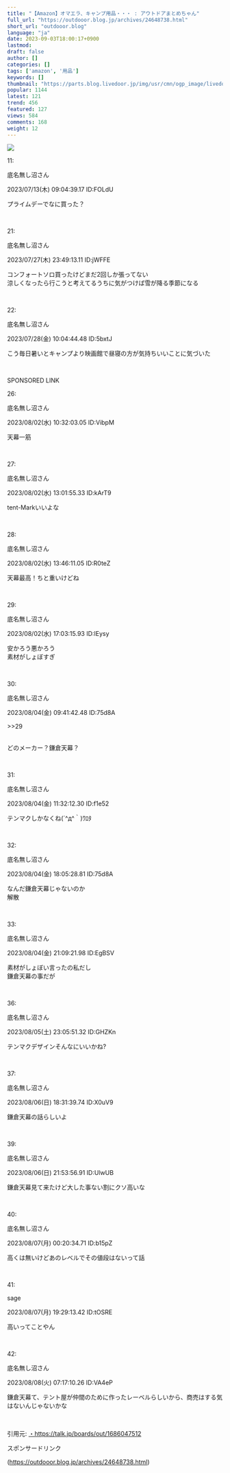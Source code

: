 ```yaml
---
title: "【Amazon】オマエラ、キャンプ用品・・・ : アウトドアまとめちゃん"
full_url: "https://outdooor.blog.jp/archives/24648738.html"
short_url: "outdooor.blog"
language: "ja"
date: 2023-09-03T18:00:17+0900
lastmod: 
draft: false
author: []
categories: []
tags: ['amazon', '用品']
keywords: []
thumbnail: "https://parts.blog.livedoor.jp/img/usr/cmn/ogp_image/livedoor.png"
popular: 1144
latest: 121
trend: 456
featured: 127
views: 584
comments: 168
weight: 12
---
```


![](https://parts.blog.livedoor.jp/img/usr/cmn/ogp_image/livedoor.png)

<div><p class='t_h'><p>11: <p>底名無し沼さん</p> <p> 2023/07/13(木) 09:04:39.17 ID:FOLdU</p></p></p> <p class='t_b'><p> プライムデーでなに買った？ </p></p><br> <p class='t_h'><p>21: <p>底名無し沼さん</p> <p> 2023/07/27(木) 23:49:13.11 ID:jWFFE</p></p></p> <p class='t_b'><p> コンフォートソロ買ったけどまだ2回しか張ってない <br> 涼しくなったら行こうと考えてるうちに気がつけば雪が降る季節になる </p></p><br> <p class='t_h'><p>22: <p>底名無し沼さん</p> <p> 2023/07/28(金) 10:04:44.48 ID:5bxtJ</p></p></p> <p class='t_b'><p> こう毎日暑いとキャンプより映画館で昼寝の方が気持ちいいことに気づいた </p></p><br> <p>SPONSORED LINK </p> <p> </p> <p class='t_h'><p>26: <p>底名無し沼さん</p> <p> 2023/08/02(水) 10:32:03.05 ID:VibpM</p></p></p> <p class='t_b'><p> 天幕一筋 </p></p><br> <p class='t_h'><p>27: <p>底名無し沼さん</p> <p> 2023/08/02(水) 13:01:55.33 ID:kArT9</p></p></p> <p class='t_b'><p> tent-Markいいよな </p></p><br> <p class='t_h'><p>28: <p>底名無し沼さん</p> <p> 2023/08/02(水) 13:46:11.05 ID:R0teZ</p></p></p> <p class='t_b'><p> 天幕最高！ちと重いけどね </p></p><br> <p class='t_h'><p>29: <p>底名無し沼さん</p> <p> 2023/08/02(水) 17:03:15.93 ID:IEysy</p></p></p> <p class='t_b'><p> 安かろう悪かろう <br> 素材がしょぼすぎ </p></p><br> <p class='t_h t_i'><p>30: <p>底名無し沼さん</p> <p> 2023/08/04(金) 09:41:42.48 ID:75d8A</p></p></p> <p class='t_b t_i'><p> <p class='anchor'>>>29</p> <br> どのメーカー？鎌倉天幕？ </p></p><br> <p class='t_h'><p>31: <p>底名無し沼さん</p> <p> 2023/08/04(金) 11:32:12.30 ID:f1e52</p></p></p> <p class='t_b'><p> テンマクしかなくね(´^д^｀)ﾜﾛﾀ </p></p><br> <p class='t_h'><p>32: <p>底名無し沼さん</p> <p> 2023/08/04(金) 18:05:28.81 ID:75d8A</p></p></p> <p class='t_b'><p> なんだ鎌倉天幕じゃないのか <br> 解散 </p></p><br> <p class='t_h'><p>33: <p>底名無し沼さん</p> <p> 2023/08/04(金) 21:09:21.98 ID:EgBSV</p></p></p> <p class='t_b'><p> 素材がしょぼい言ったの私だし <br> 鎌倉天幕の事だが </p></p><br> <p class='t_h'><p>36: <p>底名無し沼さん</p> <p> 2023/08/05(土) 23:05:51.32 ID:GHZKn</p></p></p> <p class='t_b'><p> テンマクデザインそんなにいいかね? </p></p><br> <p class='t_h'><p>37: <p>底名無し沼さん</p> <p> 2023/08/06(日) 18:31:39.74 ID:X0uV9</p></p></p> <p class='t_b'><p> 鎌倉天幕の話らしいよ </p></p><br> <p class='t_h'><p>39: <p>底名無し沼さん</p> <p> 2023/08/06(日) 21:53:56.91 ID:UlwUB</p></p></p> <p class='t_b'><p> 鎌倉天幕見て来たけど大した事ない割にクソ高いな </p></p><br> <p class='t_h'><p>40: <p>底名無し沼さん</p> <p> 2023/08/07(月) 00:20:34.71 ID:b15pZ</p></p></p> <p class='t_b'><p> 高くは無いけどあのレベルでその値段はないって話 </p></p><br> <p class='t_h'><p>41: <p>sage</p> <p> 2023/08/07(月) 19:29:13.42 ID:tOSRE</p></p></p> <p class='t_b'><p> 高いってことやん </p></p><br> <p class='t_h'><p>42: <p>底名無し沼さん</p> <p> 2023/08/08(火) 07:17:10.26 ID:VA4eP</p></p></p> <p class='t_b'><p> 鎌倉天幕て、テント屋が仲間のために作ったレーベルらしいから、商売はする気はないんじゃないかな </p></p><br> <p>引用元: <a href='https://talk.jp/boards/out/1686047512' target='_blank'>・https://talk.jp/boards/out/1686047512</a></p> <p> スポンサードリンク<br> </p> </div>

(https://outdooor.blog.jp/archives/24648738.html)
